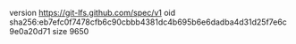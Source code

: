 version https://git-lfs.github.com/spec/v1
oid sha256:eb7efc0f7478cfb6c90cbbb4381dc4b695b6e6dadba4d31d25f7e6c9e0a20d71
size 9650
